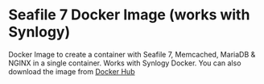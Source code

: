 # Seafile 7 Docker Image (works with Synlogy)
Docker Image to create a container with Seafile 7, Memcached, MariaDB & NGINX in a single container. Works with Synlogy Docker.
You can also download the image from [Docker Hub](https://hub.docker.com/r/stegerpa/seafile7)
